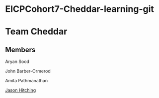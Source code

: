 # EICPCohort7-Cheddar-learning-git

# Team Cheddar

## Members
Aryan Sood

John Barber-Ormerod

Amita Pathmanathan

[Jason Hitching](jason-hitching.md)
